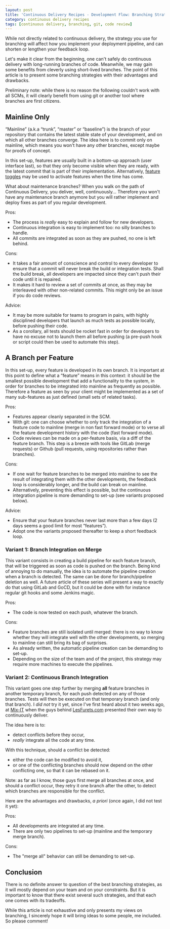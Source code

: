 ```yaml
---
layout: post
title: 'Continuous Delivery Recipes - Development Flow: Branching Strategies'
category: continuous delivery recipes
tags: [continuous delivery, branching, git, code review]
---
```

While not directly related to continuous delivery, the strategy you use for branching will affect how you implement your deployment pipeline, and can shorten or lengthen your feedback loop.

Let's make it clear from the beginning, one can't safely do continuous delivery with long-running branches of code. Meanwhile, we may gain some benefits from cleverly using short-lived branches. The point of this article is to present some branching strategies with their advantages and drawbacks.

Preliminary note: while there is no reason the following couldn't work with all SCMs, it will clearly benefit from using git or another tool where branches are first citizens.

## Mainline Only

“Mainline” (a.k.a “trunk”, “master” or “baseline”) is the branch of your repository that contains the latest stable state of your development, and on which all other branches converge. The idea here is to commit only on mainline, which means you won't have any other branches, except maybe for proofs of concept.

In this set-up, features are usually built in a bottom-up approach (user interface last), so that they only become visible when they are ready, with the latest commit that is part of their implementation. Alternatively, [feature toggles](http://martinfowler.com/bliki/FeatureToggle.html) may be used to activate features when the time has come.

What about maintenance branches? When you walk on the path of Continuous Delivery, you deliver, well, continuously... Therefore you won't have any maintenance branch anymore but you will rather implement and deploy fixes as part of you regular development.


Pros:

- The process is *really* easy to explain and follow for new developers.
- Continuous integration is easy to implement too: no silly branches to handle.
- All commits are integrated as soon as they are pushed, no one is left behind.

Cons:

- It takes a fair amount of conscience and control to every developer to ensure that a commit will never break the build or integration tests. Shall the build break, all developers are impacted since they can't push their code until it is repaired.
- It makes it hard to review a set of commits at once, as they may be interleaved with other non-related commits. This might only be an issue if you do code reviews.

Advice:

- It may be more suitable for teams to program in pairs, with highly disciplined developers that launch as much tests as possible locally, before pushing their code.
- As a corollary, all tests should be rocket fast in order for developers to have no excuse not to launch them all before pushing (a pre-push hook or script could then be used to automate this step).


## A Branch per Feature

In this set-up, every feature is developed in its own branch. It is important at this point to define what a “feature” means in this context: it should be the smallest possible development that add a functionality to the system, in order for branches to be integrated into mainline as frequently as possible. Therefore a feature as seen by your client might be implemented as a set of many sub-features as just defined (small sets of related tasks).

Pros:

- Features appear cleanly separated in the SCM.
- With git: one can choose whether to only track the integration of a feature code to mainline (merge in non fast forward mode) or to verse all the feature development history with the code (fast forward mode).
- Code reviews can be made on a per-feature basis, via a diff of the feature branch. This step is a breeze with tools like GitLab (merge requests) or Github (pull requests, using repositories rather than branches).

Cons:

- If one wait for feature branches to be merged into mainline to see the result of integrating them with the other developments, the feedback loop is considerably longer, and the build can break on mainline.
- Alternatively, preventing this effect is possible, but the continuous integration pipeline is more demanding to set-up (see variants proposed below).

Advice:

- Ensure that your feature branches never last more than a few days (2 days seems a good limit for most “features”).
- Adopt one the variants proposed thereafter to keep a short feedback loop.


### Variant 1: Branch Integration on Merge

This variant consists in creating a build pipeline for each feature branch, that will be triggered as soon as code is pushed on the branch. Being kind of annoying to do manually, the idea is to automate the pipeline creation when a branch is detected. The same can be done for branch/pipeline deletion as well. A future article of these series will present a way to exactly do that using GitLab and GoCD, but it could be done with for instance regular git hooks and some Jenkins magic.

Pros:

- The code is now tested on each push, whatever the branch.

Cons:

- Feature branches are still isolated until merged: there is no way to know whether they will integrate well with the other developments, so merging to mainline can still bring its bag of surprises.
- As already written, the automatic pipeline creation can be demanding to set-up.
- Depending on the size of the team and of the project, this strategy may require more machines to execute the pipelines.


### Variant 2: Continuous Branch Integration

This variant goes one step further by merging **all** feature branches in another temporary branch, for each push detected on any of those branches. Tests will then be executed on that temporary branch (and only that branch). I *did not* try it yet, since I've first heard about it two weeks ago, at [Mix-IT](http://www.mix-it.fr/session/381/des-petits-pas-vers-le-continuous-delivery) when the guys behind [LesFurets.com](https://www.lesfurets.com/) presented their own way to continuously deliver.

The idea here is to:

- detect conflicts before they occur,
- *really* integrate all the code at any time.

With this technique, should a conflict be detected:

- either the code can be modified to avoid it,
- or one of the conflicting branches should now depend on the other conflicting one, so that it can be rebased on it.

Note: as far as I know, those guys first merge all branches at once, and should a conflict occur, they retry it one branch after the other, to detect which branches are responsible for the conflict.

Here are the advantages and drawbacks, _a priori_ (once again, I did not test it yet):

Pros:

- All developments are integrated at any time.
- There are only two pipelines to set-up (mainline and the temporary merge branch).

Cons:

- The "merge all" behavior can still be demanding to set-up.


## Conclusion

There is no definite answer to question of the best branching strategies, as it will mostly depend on your team and on your constraints. But it is important to know that there exist several such strategies, and that each one comes with its tradeoffs.

While this article is not exhaustive and only presents my views on branching, I sincerely hope it will bring ideas to some people, me included. So please comment!
